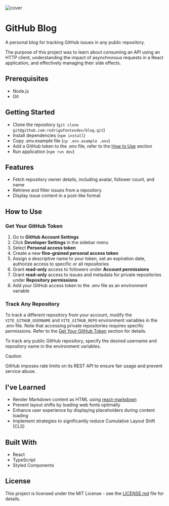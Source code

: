 ![cover](https://github.com/user-attachments/assets/0d97f88a-1928-4ed1-a096-4724f97f25a7)

# GitHub Blog

A personal blog for tracking GitHub issues in any public repository.

The purpose of this project was to learn about consuming an API using an HTTP client, understanding the impact of asynchronous requests in a React application, and effectively managing their side effects.

## Prerequisites

- Node.js
- Git

## Getting Started

- Clone the repository (`git clone git@github.com:rodrigofontesdev/blog.git`)
- Install dependencies (`npm install`)
- Copy .env.example file (`cp .env.example .env`)
- Add a GitHub token to the .env file, refer to the [How to Use](#how-to-use) section
- Run application (`npm run dev`)

## Features

- Fetch repository owner details, including avatar, follower count, and name
- Retrieve and filter issues from a repository
- Display issue content in a post-like format

## How to Use

### Get Your GitHub Token

1. Go to **GitHub Account Settings**
2. Click **Developer Settings** in the sidebar menu
3. Select **Personal access token**
4. Create a new **fine-grained personal access token**
5. Assign a descriptive name to your token, set an expiration date, authorize access to specific or all repositories
6. Grant **read-only** access to followers under **Account permissions**
7. Grant **read-only** access to issues and metadata for private repositories under **Repository permissions**
8. Add your GitHub access token to the .env file as an environment variable

### Track Any Repository

To track a different repository from your account, modify the `VITE_GITHUB_USERNAME` and `VITE_GITHUB_REPO` environment variables in the .env file. Note that accessing private repositories requires specific permissions. Refer to the [Get Your GitHub Token](#get-your-github-token) section for details.

To track any public GitHub repository, specify the desired username and repository name in the environment variables.

> [!CAUTION]
> GitHub imposes rate limits on its REST API to ensure fair usage and prevent service abuse.

## I've Learned

- Render Markdown content as HTML using [react-markdown](https://github.com/remarkjs/react-markdown)
- Prevent layout shifts by loading web fonts optimally
- Enhance user experience by displaying placeholders during content loading
- Implement strategies to significantly reduce Cumulative Layout Shift (CLS)

## Built With

- React
- TypeScript
- Styled Components

## License

This project is licensed under the MIT License - see the [LICENSE.md](LICENSE) file for details.
